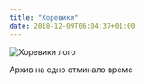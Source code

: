 ```yaml
---
title: "Хоревики"
date: 2018-12-09T06:04:37+01:00
---
```


![Хоревики лого](images/wiki.png)

Архив на едно отминало време